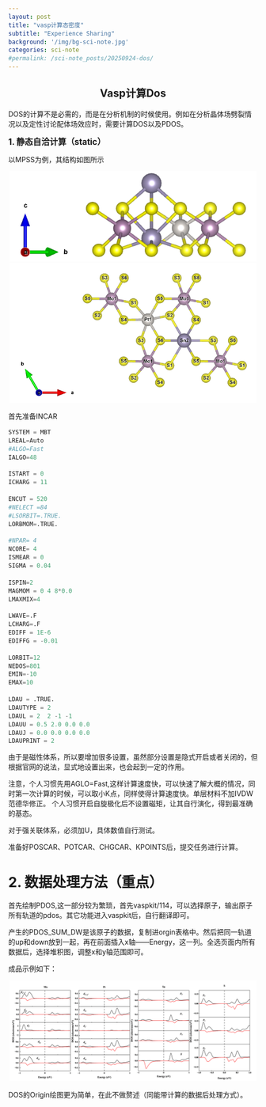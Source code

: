```yaml
---
layout: post
title: "vasp计算态密度"
subtitle: "Experience Sharing"
background: '/img/bg-sci-note.jpg'
categories: sci-note
#permalink: /sci-note_posts/20250924-dos/
---
```


## <center>Vasp计算Dos</center>

DOS的计算不是必需的，而是在分析机制的时候使用。例如在分析晶体场劈裂情况以及定性讨论配体场效应时，需要计算DOS以及PDOS。


**<span style="font-size: 120%"> 1. 静态自洽计算（static）</span>**

以MPSS为例，其结构如图所示

<div align="center"><img src="/img/vasp计算能带/bg-s1.png" alt="MPSS结构图" style="width:500px; height:auto;"/></div>
<div align="center"><img src="/img/vasp计算能带/bg-s2.png" alt="MPSS结构图" style="width:500px; height:auto;"/></div>

首先准备INCAR

```python
SYSTEM = MBT
LREAL=Auto
#ALGO=Fast
IALGO=48 

ISTART = 0
ICHARG = 11

ENCUT = 520
#NELECT =84
#LSORBIT=.TRUE.
LORBMOM=.TRUE.

#NPAR= 4
NCORE= 4
ISMEAR = 0
SIGMA = 0.04

ISPIN=2
MAGMOM = 0 4 8*0.0
LMAXMIX=4

LWAVE=.F
LCHARG=.F
EDIFF = 1E-6 
EDIFFG = -0.01

LORBIT=12
NEDOS=801
EMIN=-10
EMAX=10

LDAU = .TRUE.
LDAUTYPE = 2
LDAUL = 2  2 -1 -1
LDAUU = 0.5 2.0 0.0 0.0
LDAUJ = 0.0 0.0 0.0 0.0
LDAUPRINT = 2

```

由于是磁性体系，所以要增加很多设置，虽然部分设置是隐式开启或者关闭的，但根据官网的说法，显式地设置出来，也会起到一定的作用。

注意，个人习惯先用AGLO=Fast,这样计算速度快，可以快速了解大概的情况，同时第一次计算的时候，可以取小K点，同样使得计算速度快。单层材料不加IVDW范德华修正。
个人习惯开启自旋极化后不设置磁矩，让其自行演化，得到最准确的基态。

对于强关联体系，必须加U，具体数值自行测试。

准备好POSCAR、POTCAR、CHGCAR、KPOINTS后，提交任务进行计算。


# 2. 数据处理方法（重点）

首先绘制PDOS,这一部分较为繁琐，首先vaspkit/114，可以选择原子，输出原子所有轨道的pdos。其它功能进入vaspkit后，自行翻译即可。

产生的PDOS_SUM_DW是该原子的数据，复制进orgin表格中。然后把同一轨道的up和down放到一起，再在前面插入x轴——Energy，这一列。全选页面内所有数据后，选择堆积图，调整x和y轴范围即可。

成品示例如下：

<div align="center"><img src="/img/vasp计算态密度/bg-d1.png" alt="MPSS结构图" style="width:500px; height:auto;"/></div>

DOS的Origin绘图更为简单，在此不做赘述（同能带计算的数据后处理方式）。
